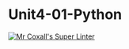 # Unit4-01-Python
[![Mr Coxall's Super Linter](https://github.com/ICS3U-Programming-Spencer-S/Unit4-01-Python/workflows/Mr%20Coxall's%20Super%20Linter/badge.svg)](https://github.com/ICS3U-Programming-Spencer-S/Unit4-01-Python/actions/)
